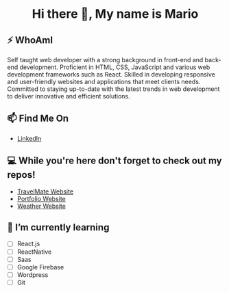 <h1 align = "center"> Hi there 👋, My name is Mario </h1>                             

## ⚡ WhoAmI
Self taught web developer with a strong background in front-end and back-end development. Proficient in HTML, CSS, JavaScript and various web development frameworks such as React. Skilled in developing responsive and user-friendly websites and applications that meet clients needs. Committed to staying up-to-date with the latest trends in web development to deliver innovative and efficient solutions.


## 📫 Find Me On
- [LinkedIn](https://www.linkedin.com/in/mario-nassar-b0065a20b/)

## 💻 While you're here don't forget to check out my repos!
- [TravelMate Website](https://github.com/MarioGoDevLike/TravelMate)
- [Portfolio Website](https://github.com/MarioGoDevLike/portfolio)
- [Weather Website](https://github.com/MarioGoDevLike/ReactWeatherApp)

## 🌱 I’m currently learning
- [ ] React.js
- [ ] ReactNative
- [ ] Saas
- [ ] Google Firebase
- [ ] Wordpress
- [ ] Git
